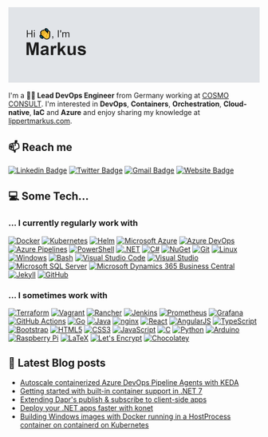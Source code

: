 <a href="#"><img src="https://github.com/lippertmarkus/lippertmarkus/raw/master/header.png" alt="Hi, I'm Markus" title="Hi, I'm Markus" /></a>

I'm a **👨‍💻 Lead DevOps Engineer** from Germany working at [COSMO CONSULT](https://cosmoconsult.com). I'm interested in **DevOps**, **Containers**, **Orchestration**, **Cloud-native**, **IaC** and **Azure** and enjoy sharing my knowledge at [lippertmarkus.com](https://lippertmarkus.com).

## 📫 Reach me

[![Linkedin Badge](https://img.shields.io/badge/lippertmarkus%20-%230077B5.svg?&style=flat&logo=linkedin&logoColor=white)](https://www.linkedin.com/in/lippertmarkus/)
[![Twitter Badge](https://img.shields.io/badge/lippert__markus%20-%231DA1F2.svg?&style=flat&logo=Twitter&logoColor=white)](https://twitter.com/lippert_markus)
[![Gmail Badge](https://img.shields.io/badge/-markus9656-c14438?style=flat&logo=Gmail&logoColor=white&link=mailto:markus9656@gmail.com)](mailto:markus9656@gmail.com)
[![Website Badge](https://img.shields.io/badge/-lippertmarkus.com-0078d7?style=flat&logo=microsoft-edge&logoColor=white&link=https://lippertmarkus.com)](https://lippertmarkus.com)

## 💻 Some Tech...

### ... I currently regularly work with
<a href="#"><img height="32" width="32" src="https://cdn.jsdelivr.net/npm/simple-icons@v3/icons/docker.svg" alt="Docker" title="Docker" /></a>
<a href="#"><img height="32" width="32" src="https://cdn.jsdelivr.net/npm/simple-icons@v3/icons/kubernetes.svg" alt="Kubernetes" title="Kubernetes" /></a>
<a href="#"><img height="32" width="32" src="https://cdn.jsdelivr.net/npm/simple-icons@v3/icons/helm.svg" alt="Helm" title="Helm" /></a>
<a href="#"><img height="32" width="32" src="https://cdn.jsdelivr.net/npm/simple-icons@v3/icons/microsoftazure.svg" alt="Microsoft Azure" title="Microsoft Azure" /></a>
<a href="#"><img height="32" width="32" src="https://cdn.jsdelivr.net/npm/simple-icons@v3/icons/azuredevops.svg" alt="Azure DevOps" title="Azure DevOps" /></a>
<a href="#"><img height="32" width="32" src="https://cdn.jsdelivr.net/npm/simple-icons@v3/icons/azurepipelines.svg" alt="Azure Pipelines" title="Azure Pipelines" /></a>
<a href="#"><img height="32" width="32" src="https://cdn.jsdelivr.net/npm/simple-icons@v3/icons/powershell.svg" alt="PowerShell" title="PowerShell" /></a>
<a href="#"><img height="32" width="32" src="https://cdn.jsdelivr.net/npm/simple-icons@v3/icons/dot-net.svg" alt=".NET" title=".NET" /></a>
<a href="#"><img height="32" width="32" src="https://cdn.jsdelivr.net/npm/simple-icons@v3/icons/csharp.svg" alt="C#" title="C#" /></a>
<a href="#"><img height="32" width="32" src="https://cdn.jsdelivr.net/npm/simple-icons@v3/icons/nuget.svg" alt="NuGet" title="NuGet" /></a>
<a href="#"><img height="32" width="32" src="https://cdn.jsdelivr.net/npm/simple-icons@v3/icons/git.svg" alt="Git" title="Git" /></a>
<a href="#"><img height="32" width="32" src="https://cdn.jsdelivr.net/npm/simple-icons@v3/icons/linux.svg" alt="Linux" title="Linux" /></a>
<a href="#"><img height="32" width="32" src="https://cdn.jsdelivr.net/npm/simple-icons@v3/icons/windows.svg" alt="Windows" title="Windows" /></a>
<a href="#"><img height="32" width="32" src="https://cdn.jsdelivr.net/npm/simple-icons@v3/icons/gnubash.svg" alt="Bash" title="Bash" /></a>
<a href="#"><img height="32" width="32" src="https://cdn.jsdelivr.net/npm/simple-icons@v3/icons/visualstudiocode.svg" alt="Visual Studio Code" title="Visual Studio Code" /></a>
<a href="#"><img height="32" width="32" src="https://cdn.jsdelivr.net/npm/simple-icons@v3/icons/visualstudio.svg" alt="Visual Studio" title="Visual Studio" /></a>
<a href="#"><img height="32" width="32" src="https://cdn.jsdelivr.net/npm/simple-icons@v3/icons/microsoftsqlserver.svg" alt="Microsoft SQL Server" title="Microsoft SQL Server" /></a>
<a href="#"><img height="32" width="32" src="https://cdn.jsdelivr.net/npm/simple-icons@v3/icons/dynamics365.svg" alt="Microsoft Dynamics 365 Business Central" title="Microsoft Dynamics 365 Business Central" /></a>
<a href="#"><img height="32" width="32" src="https://cdn.jsdelivr.net/npm/simple-icons@v3/icons/jekyll.svg" alt="Jekyll" title="Jekyll" /></a>
<a href="#"><img height="32" width="32" src="https://cdn.jsdelivr.net/npm/simple-icons@v3/icons/github.svg" alt="GitHub" title="GitHub" /></a>

### ... I sometimes work with

<a href="#"><img height="32" width="32" src="https://cdn.jsdelivr.net/npm/simple-icons@v3/icons/terraform.svg" alt="Terraform" title="Terraform" /></a>
<a href="#"><img height="32" width="32" src="https://cdn.jsdelivr.net/npm/simple-icons@v3/icons/vagrant.svg" alt="Vagrant" title="Vagrant" /></a>
<a href="#"><img height="32" width="32" src="https://cdn.jsdelivr.net/npm/simple-icons@v3/icons/rancher.svg" alt="Rancher" title="Rancher" /></a>
<a href="#"><img height="32" width="32" src="https://cdn.jsdelivr.net/npm/simple-icons@v3/icons/jenkins.svg" alt="Jenkins" title="Jenkins" /></a>
<a href="#"><img height="32" width="32" src="https://cdn.jsdelivr.net/npm/simple-icons@v3/icons/prometheus.svg" alt="Prometheus" title="Prometheus" /></a>
<a href="#"><img height="32" width="32" src="https://cdn.jsdelivr.net/npm/simple-icons@v3/icons/grafana.svg" alt="Grafana" title="Grafana" /></a>
<a href="#"><img height="32" width="32" src="https://cdn.jsdelivr.net/npm/simple-icons@v3/icons/githubactions.svg" alt="GitHub Actions" title="GitHub Actions" /></a>
<a href="#"><img height="32" width="32" src="https://cdn.jsdelivr.net/npm/simple-icons@v3/icons/go.svg" alt="Go" title="Go" /></a>
<a href="#"><img height="32" width="32" src="https://cdn.jsdelivr.net/npm/simple-icons@v3/icons/java.svg" alt="Java" title="Java" /></a>
<a href="#"><img height="32" width="32" src="https://cdn.jsdelivr.net/npm/simple-icons@v3/icons/nginx.svg" alt="nginx" title="nginx" /></a>
<a href="#"><img height="32" width="32" src="https://cdn.jsdelivr.net/npm/simple-icons@v3/icons/react.svg" alt="React" title="React" /></a>
<a href="#"><img height="32" width="32" src="https://cdn.jsdelivr.net/npm/simple-icons@v3/icons/angularjs.svg" alt="AngularJS" title="AngularJS" /></a>
<a href="#"><img height="32" width="32" src="https://cdn.jsdelivr.net/npm/simple-icons@v3/icons/typescript.svg" alt="TypeScript" title="TypeScript" /></a>
<a href="#"><img height="32" width="32" src="https://cdn.jsdelivr.net/npm/simple-icons@v3/icons/bootstrap.svg" alt="Bootstrap" title="Bootstrap" /></a>
<a href="#"><img height="32" width="32" src="https://cdn.jsdelivr.net/npm/simple-icons@v3/icons/html5.svg" alt="HTML5" title="HTML5" /></a>
<a href="#"><img height="32" width="32" src="https://cdn.jsdelivr.net/npm/simple-icons@v3/icons/css3.svg" alt="CSS3" title="CSS3" /></a>
<a href="#"><img height="32" width="32" src="https://cdn.jsdelivr.net/npm/simple-icons@v3/icons/javascript.svg" alt="JavaScript" title="JavaScript" /></a>
<a href="#"><img height="32" width="32" src="https://cdn.jsdelivr.net/npm/simple-icons@v3/icons/c.svg" alt="C" title="C" /></a>
<a href="#"><img height="32" width="32" src="https://cdn.jsdelivr.net/npm/simple-icons@v3/icons/python.svg" alt="Python" title="Python" /></a>
<a href="#"><img height="32" width="32" src="https://cdn.jsdelivr.net/npm/simple-icons@v3/icons/arduino.svg" alt="Arduino" title="Arduino" /></a>
<a href="#"><img height="32" width="32" src="https://cdn.jsdelivr.net/npm/simple-icons@v3/icons/raspberrypi.svg" alt="Raspberry Pi" title="Raspberry Pi" /></a>
<a href="#"><img height="32" width="32" src="https://cdn.jsdelivr.net/npm/simple-icons@v3/icons/latex.svg" alt="LaTeX" title="LaTeX" /></a>
<a href="#"><img height="32" width="32" src="https://cdn.jsdelivr.net/npm/simple-icons@v3/icons/letsencrypt.svg" alt="Let's Encrypt" title="Let's Encrypt" /></a>
<a href="#"><img height="32" width="32" src="https://cdn.jsdelivr.net/npm/simple-icons@v3/icons/chocolatey.svg" alt="Chocolatey" title="Chocolatey" /></a>


## 📕 Latest Blog posts
<!-- BLOG-POST-LIST:START -->
- [Autoscale containerized Azure DevOps Pipeline Agents with KEDA](https://lippertmarkus.com/2023/02/26/keda-azure-pipelines-agent/)
- [Getting started with built-in container support in .NET 7](https://lippertmarkus.com/2022/12/09/dotnet-7-container-support/)
- [Extending Dapr&#39;s publish &amp; subscribe to client-side apps](https://lippertmarkus.com/2022/08/19/dapr-pubsub-client-apps/)
- [Deploy your .NET apps faster with konet](https://lippertmarkus.com/2022/05/21/dotnet-konet/)
- [Building Windows images with Docker running in a HostProcess container on containerd on Kubernetes](https://lippertmarkus.com/2022/04/22/win-img-docker-hostprocess-k8s/)
<!-- BLOG-POST-LIST:END -->
